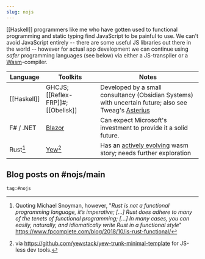 ```yaml
---
slug: nojs
---
```


[[Haskell]] programmers like me who have gotten used to functional programming and static typing find JavaScript to be painful to use. We can't avoid JavaScript entirely -- there are some useful JS libraries out there in the world -- however for actual app development we can continue using *safer* programming languages (see below) via either a JS-transpiler or a [Wasm](https://webassembly.org/)-compiler. 


| Language    | Toolkits                                                | Notes                                                                                                                                     |
| ----------- | ------------------------------------------------------- | ----------------------------------------------------------------------------------------------------------------------------------------- |
| [[Haskell]] | GHCJS; [[Reflex-FRP]]#; [[Obelisk]]                     | Developed by a small consultancy (Obsidian Systems) with uncertain future; also see Tweag's [Asterius](https://github.com/tweag/asterius) |
| F# / .NET   | [Blazor](https://srid.github.io/learning-fsharp/Blazor) | Can expect Microsoft's investment to provide it a solid future.                                                                           |
| Rust[^nofp] | [Yew](https://yew.rs/)[^trunk]                          | Has an [actively evolving](https://www.arewewebyet.org/topics/frameworks/#frontend) wasm story; needs further exploration                 |

[^trunk]: via https://github.com/yewstack/yew-trunk-minimal-template for JS-less dev tools.

[^nofp]: Quoting Michael Snoyman, however, "*Rust is not a functional programming language, it’s imperative; [...] Rust does adhere to many of the tenets of functional programming; [...] In many cases, you can easily, naturally, and idiomatically write Rust in a functional style*" https://www.fpcomplete.com/blog/2018/10/is-rust-functional/

## Blog posts on #nojs/main

```query {.timeline}
tag:#nojs
```
